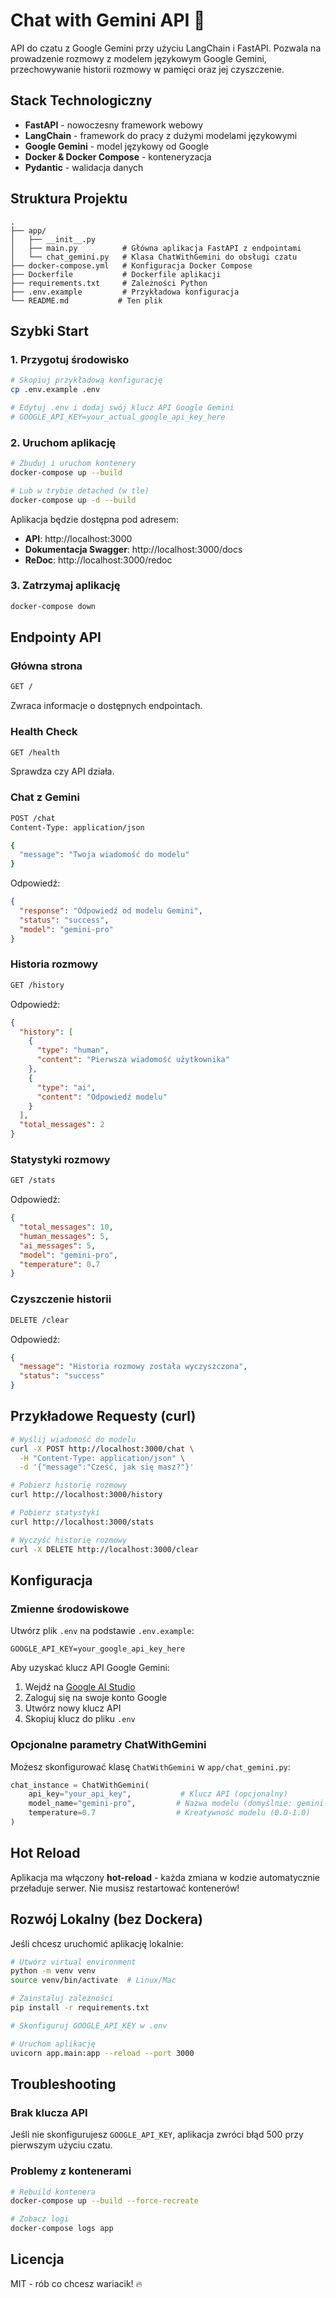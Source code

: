 # Chat with Gemini API 🚀

API do czatu z Google Gemini przy użyciu LangChain i FastAPI. Pozwala na prowadzenie rozmowy z modelem językowym Google Gemini, przechowywanie historii rozmowy w pamięci oraz jej czyszczenie.

## Stack Technologiczny

- **FastAPI** - nowoczesny framework webowy
- **LangChain** - framework do pracy z dużymi modelami językowymi
- **Google Gemini** - model językowy od Google
- **Docker & Docker Compose** - konteneryzacja
- **Pydantic** - walidacja danych

## Struktura Projektu

```
.
├── app/
│   ├── __init__.py
│   ├── main.py          # Główna aplikacja FastAPI z endpointami
│   └── chat_gemini.py   # Klasa ChatWithGemini do obsługi czatu
├── docker-compose.yml   # Konfiguracja Docker Compose
├── Dockerfile           # Dockerfile aplikacji
├── requirements.txt     # Zależności Python
├── .env.example         # Przykładowa konfiguracja
└── README.md           # Ten plik
```

## Szybki Start

### 1. Przygotuj środowisko

```bash
# Skopiuj przykładową konfigurację
cp .env.example .env

# Edytuj .env i dodaj swój klucz API Google Gemini
# GOOGLE_API_KEY=your_actual_google_api_key_here
```

### 2. Uruchom aplikację

```bash
# Zbuduj i uruchom kontenery
docker-compose up --build

# Lub w trybie detached (w tle)
docker-compose up -d --build
```

Aplikacja będzie dostępna pod adresem:
- **API**: http://localhost:3000
- **Dokumentacja Swagger**: http://localhost:3000/docs
- **ReDoc**: http://localhost:3000/redoc

### 3. Zatrzymaj aplikację

```bash
docker-compose down
```

## Endpointy API

### Główna strona
```bash
GET /
```
Zwraca informacje o dostępnych endpointach.

### Health Check
```bash
GET /health
```
Sprawdza czy API działa.

### Chat z Gemini
```bash
POST /chat
Content-Type: application/json

{
  "message": "Twoja wiadomość do modelu"
}
```

Odpowiedź:
```json
{
  "response": "Odpowiedź od modelu Gemini",
  "status": "success",
  "model": "gemini-pro"
}
```

### Historia rozmowy
```bash
GET /history
```

Odpowiedź:
```json
{
  "history": [
    {
      "type": "human",
      "content": "Pierwsza wiadomość użytkownika"
    },
    {
      "type": "ai",
      "content": "Odpowiedź modelu"
    }
  ],
  "total_messages": 2
}
```

### Statystyki rozmowy
```bash
GET /stats
```

Odpowiedź:
```json
{
  "total_messages": 10,
  "human_messages": 5,
  "ai_messages": 5,
  "model": "gemini-pro",
  "temperature": 0.7
}
```

### Czyszczenie historii
```bash
DELETE /clear
```

Odpowiedź:
```json
{
  "message": "Historia rozmowy została wyczyszczona",
  "status": "success"
}
```

## Przykładowe Requesty (curl)

```bash
# Wyślij wiadomość do modelu
curl -X POST http://localhost:3000/chat \
  -H "Content-Type: application/json" \
  -d '{"message":"Cześć, jak się masz?"}'

# Pobierz historię rozmowy
curl http://localhost:3000/history

# Pobierz statystyki
curl http://localhost:3000/stats

# Wyczyść historię rozmowy
curl -X DELETE http://localhost:3000/clear
```

## Konfiguracja

### Zmienne środowiskowe

Utwórz plik `.env` na podstawie `.env.example`:

```env
GOOGLE_API_KEY=your_google_api_key_here
```

Aby uzyskać klucz API Google Gemini:
1. Wejdź na [Google AI Studio](https://makersuite.google.com/app/apikey)
2. Zaloguj się na swoje konto Google
3. Utwórz nowy klucz API
4. Skopiuj klucz do pliku `.env`

### Opcjonalne parametry ChatWithGemini

Możesz skonfigurować klasę `ChatWithGemini` w `app/chat_gemini.py`:

```python
chat_instance = ChatWithGemini(
    api_key="your_api_key",           # Klucz API (opcjonalny)
    model_name="gemini-pro",         # Nazwa modelu (domyślnie: gemini-pro)
    temperature=0.7                  # Kreatywność modelu (0.0-1.0)
)
```

## Hot Reload

Aplikacja ma włączony **hot-reload** - każda zmiana w kodzie automatycznie przeładuje serwer. Nie musisz restartować kontenerów!

## Rozwój Lokalny (bez Dockera)

Jeśli chcesz uruchomić aplikację lokalnie:

```bash
# Utwórz virtual environment
python -m venv venv
source venv/bin/activate  # Linux/Mac

# Zainstaluj zależności
pip install -r requirements.txt

# Skonfiguruj GOOGLE_API_KEY w .env

# Uruchom aplikację
uvicorn app.main:app --reload --port 3000
```

## Troubleshooting

### Brak klucza API
Jeśli nie skonfigurujesz `GOOGLE_API_KEY`, aplikacja zwróci błąd 500 przy pierwszym użyciu czatu.

### Problemy z kontenerami
```bash
# Rebuild kontenera
docker-compose up --build --force-recreate

# Zobacz logi
docker-compose logs app
```

## Licencja

MIT - rób co chcesz wariacik! 🔥
